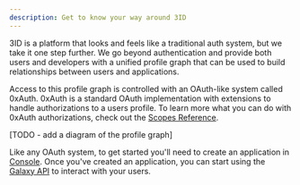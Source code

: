 ```yaml
---
description: Get to know your way around 3ID
---
```


3ID is a platform that looks and feels like a traditional auth system, but we take it one step further. We go beyond authentication and provide both users and developers with a unified profile graph that can be used to build relationships between users and applications.

Access to this profile graph is controlled with an OAuth-like system called 0xAuth. 0xAuth is a standard OAuth implementation with extensions to handle authorizations to a users profile. To learn more what you can do with 0xAuth authorizations, check out the [Scopes Reference](../reference/scopes.md).

[TODO - add a diagram of the profile graph]

Like any OAuth system, to get started you'll need to create an application in [Console](create-an-application.md). Once you've created an application, you can start using the [Galaxy API](../reference/galaxy.md) to interact with your users.

